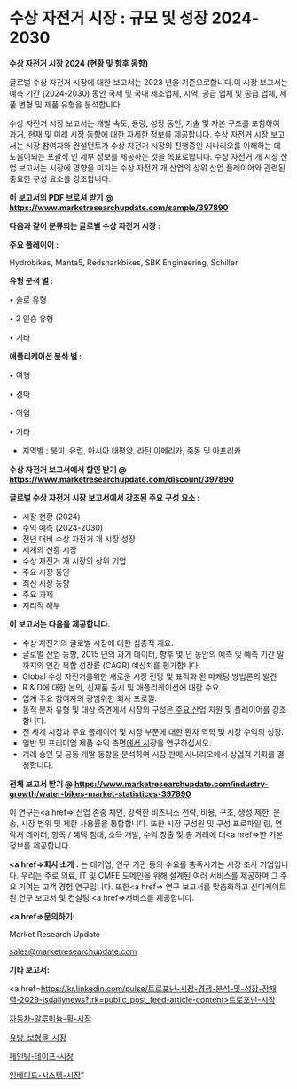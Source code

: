 # 수상 자전거 시장 : 규모 및 성장 2024-2030

<strong>수상 자전거 시장 2024 (현황 및 향후 동향)</strong>

글로벌 수상 자전거 시장에 대한 보고서는 2023 년을 기준으로합니다.이 시장 보고서는 예측 기간 (2024-2030) 동안 국제 및 국내 제조업체, 지역, 공급 업체 및 공급 업체, 제품 변형 및 제품 유형을 분석합니다.

수상 자전거 시장 보고서는 개발 속도, 용량, 성장 동인, 기술 및 자본 구조를 포함하여 과거, 현재 및 미래 시장 동향에 대한 자세한 정보를 제공합니다. 수상 자전거 시장 보고서는 시장 참여자와 컨설턴트가 수상 자전거 시장의 진행중인 시나리오를 이해하는 데 도움이되는 포괄적 인 세부 정보를 제공하는 것을 목표로합니다. 수상 자전거 개 시장 산업 보고서는 시장에 영향을 미치는 수상 자전거 개 산업의 상위 산업 플레이어와 관련된 중요한 구성 요소를 강조합니다.



<strong>이 보고서의 PDF 브로셔 받기 @ <a href=https://www.marketresearchupdate.com/sample/397890>https://www.marketresearchupdate.com/sample/397890</a></strong>



<strong>다음과 같이 분류되는 글로벌 수상 자전거 시장 :</strong>



<strong>주요 플레이어 :</strong>

Hydrobikes, Manta5, Redsharkbikes, SBK Engineering, Schiller



<strong>유형 분석 별 :</strong>

• 솔로 유형

• 2 인승 유형

• 기타



<strong>애플리케이션 분석 별 :</strong>

• 여행

• 경마

• 어업

• 기타

<ul>
  <li>지역별 : 북미, 유럽, 아시아 태평양, 라틴 아메리카, 중동 및 아프리카</li>
</ul>


<strong>수상 자전거 보고서에서 할인 받기 @ <a href=https://www.marketresearchupdate.com/discount/397890>https://www.marketresearchupdate.com/discount/397890</a></strong>



<strong>글로벌 수상 자전거 시장 보고서에서 강조된 주요 구성 요소 :</strong>
<ul>
  <li>시장 현황 (2024)</li>
  <li>수익 예측 (2024-2030)</li>
  <li>전년 대비 수상 자전거 개 시장 성장</li>
  <li>세계의 신흥 시장</li>
  <li>수상 자전거 개 시장의 상위 기업</li>
  <li>주요 시장 동인</li>
  <li>최신 시장 동향</li>
  <li>주요 과제</li>
  <li>지리적 해부</li>
</ul>


<strong>이 보고서는 다음을 제공합니다.</strong>
<ul>
  <li>수상 자전거의 글로벌 시장에 대한 심층적 개요.</li>
  <li>글로벌 산업 동향, 2015 년의 과거 데이터, 향후 몇 년 동안의 예측 및 예측 기간 말까지의 연간 복합 성장률 (CAGR) 예상치를 평가합니다.</li>
  <li>Global 수상 자전거를위한 새로운 시장 전망 및 표적화 된 마케팅 방법론의 발견</li>
  <li>R &amp; D에 대한 논의, 신제품 출시 및 애플리케이션에 대한 수요.</li>
  <li>업계 주요 참여자의 광범위한 회사 프로필.</li>
  <li>동적 분자 유형 및 대상 측면에서 시장의 구성은<a href=> 주요 산</a>업 자원 및 플레이어를 강조합니다.</li>
  <li>전 세계 시장과 주요 플레이어 및 시장 부문에 대한 환자 역학 및 시장 수익의 성장.</li>
  <li>일반 및 프리미엄 제품 수익 측면<a href=>에서 시</a>장을 연구하십시오.</li>
  <li>거래 승인 및 공동 개발 동향을 분석하여 시장 판매 시나리오에서 상업적 기회를 결정합니다.</li>
</ul>



<strong>전체 보고서 받기 @ <a href=https://www.marketresearchupdate.com/industry-growth/water-bikes-market-statistices-397890>https://www.marketresearchupdate.com/industry-growth/water-bikes-market-statistices-397890</a></strong>

이 연구는<a href=> 산업 존중</a> 체인, 강력한 비즈니스 전략, 비용, 구조, 생성 제한, 운송, 시장 범위 및 제한 사용률을 통합합니다. 또한 시장 구성원 및 구성 프로파일 링, 연락처 데이터, 항목 / 혜택 침대, 소득 개발, 수익 창출 및 총 거래에 대<a href=>한 기본 </a>정보를 제공합니다.



<strong><a href=>회사 소</a>개 :</strong>
는 대기업, 연구 기관 등의 수요를 충족시키는 시장 조사 기업입니다. 우리는 주로 의료, IT 및 CMFE 도메인을 위해 설계된 여러 서비스를 제공하며 그 주요 기여는 고객 경험 연구입니다. 또한<a href=> 연구 보</a>고서를 맞춤화하고 신디케이트 된 연구 보고서 및 컨설팅 <a href=>서비스</a>를 제공합니다.



<strong><a href=>문의하기:</a></strong>

Market Research Update

sales@marketresearchupdate.com



<strong>기타 보고서:</strong>

<a href=https://kr.linkedin.com/pulse/트로포닌-시장-경쟁-분석-및-성장-잠재력-2029-isdailynews?trk=public_post_feed-article-content>트로포닌-시장</a>

<a href=https://www.linkedin.com/pulse/자동차-알루미늄-휠-시장-경쟁-분석-및-성장-잠재력-2029-market-matrix-musings-analysis-rkdgf/>자동차-알루미늄-휠-시장</a>

<a href=https://www.linkedin.com/pulse/유방-보형물-시장-동향-및-성장-전망-survey-savvy-insights-360-analysis-ot3af/>유방-보형물-시장</a>

<a href=https://www.linkedin.com/pulse/페인팅-테이프-시장-규모-및-성장-2023-trendsetters-talk-360-analysis-j8gbf/>페인팅-테이프-시장</a>

<a href=https://www.linkedin.com/pulse/임베디드-시스템-시장-현재-및-미래-성장-2030-analytics-avenue-adventures-24-ana-xnzic/>임베디드-시스템-시장</a>"
